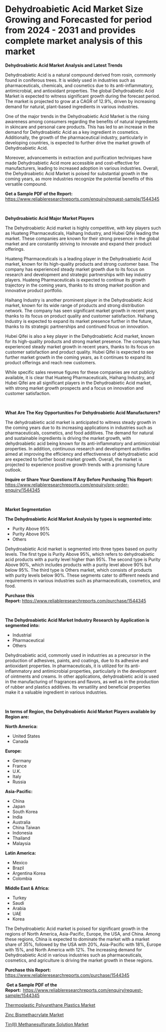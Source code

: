 <p><h1>Dehydroabietic Acid Market Size Growing and Forecasted for period from 2024 - 2031 and provides complete market analysis of this market</h1></p><p><strong>Dehydroabietic Acid Market Analysis and Latest Trends</strong></p>
<p><p>Dehydroabietic Acid is a natural compound derived from rosin, commonly found in coniferous trees. It is widely used in industries such as pharmaceuticals, chemicals, and cosmetics due to its anti-inflammatory, antimicrobial, and antioxidant properties. The global Dehydroabietic Acid Market is expected to witness significant growth during the forecast period. The market is projected to grow at a CAGR of 12.9%, driven by increasing demand for natural, plant-based ingredients in various industries. </p><p>One of the major trends in the Dehydroabietic Acid Market is the rising awareness among consumers regarding the benefits of natural ingredients in skincare and personal care products. This has led to an increase in the demand for Dehydroabietic Acid as a key ingredient in cosmetics. Additionally, the growth of the pharmaceutical industry, particularly in developing countries, is expected to further drive the market growth of Dehydroabietic Acid. </p><p>Moreover, advancements in extraction and purification techniques have made Dehydroabietic Acid more accessible and cost-effective for manufacturers, leading to increased adoption in various industries. Overall, the Dehydroabietic Acid Market is poised for substantial growth in the coming years, as more industries recognize the potential benefits of this versatile compound.</p></p>
<p><strong>Get a Sample PDF of the Report:&nbsp;</strong> <a href="https://www.reliableresearchreports.com/enquiry/request-sample/1544345">https://www.reliableresearchreports.com/enquiry/request-sample/1544345</a></p>
<p>&nbsp;</p>
<p><strong>Dehydroabietic Acid Major Market Players</strong></p>
<p><p>The Dehydroabietic Acid market is highly competitive, with key players such as Huateng Pharmaceuticals, Haihang Industry, and Hubei Qifei leading the market. These companies are known for their strong presence in the global market and are constantly striving to innovate and expand their product offerings.</p><p>Huateng Pharmaceuticals is a leading player in the Dehydroabietic Acid market, known for its high-quality products and strong customer base. The company has experienced steady market growth due to its focus on research and development and strategic partnerships with key industry players. Huateng Pharmaceuticals is expected to continue its growth trajectory in the coming years, thanks to its strong market position and innovative product portfolio.</p><p>Haihang Industry is another prominent player in the Dehydroabietic Acid market, known for its wide range of products and strong distribution network. The company has seen significant market growth in recent years, thanks to its focus on product quality and customer satisfaction. Haihang Industry is expected to expand its market presence further in the future, thanks to its strategic partnerships and continued focus on innovation.</p><p>Hubei Qifei is also a key player in the Dehydroabietic Acid market, known for its high-quality products and strong market presence. The company has experienced steady market growth in recent years, thanks to its focus on customer satisfaction and product quality. Hubei Qifei is expected to see further market growth in the coming years, as it continues to expand its product offerings and reach new customers.</p><p>While specific sales revenue figures for these companies are not publicly available, it is clear that Huateng Pharmaceuticals, Haihang Industry, and Hubei Qifei are all significant players in the Dehydroabietic Acid market, with strong market growth prospects and a focus on innovation and customer satisfaction.</p></p>
<p>&nbsp;</p>
<p><strong>What Are The Key Opportunities For Dehydroabietic Acid Manufacturers?</strong></p>
<p><p>The dehydroabietic acid market is anticipated to witness steady growth in the coming years due to its increasing applications in industries such as pharmaceuticals, cosmetics, and food additives. The demand for natural and sustainable ingredients is driving the market growth, with dehydroabietic acid being known for its anti-inflammatory and antimicrobial properties. In addition, continuous research and development activities aimed at improving the efficiency and effectiveness of dehydroabietic acid are expected to further boost market growth. Overall, the market is projected to experience positive growth trends with a promising future outlook.</p></p>
<p><strong>Inquire or Share Your Questions If Any Before Purchasing This Report:</strong> <a href="https://www.reliableresearchreports.com/enquiry/pre-order-enquiry/1544345">https://www.reliableresearchreports.com/enquiry/pre-order-enquiry/1544345</a></p>
<p>&nbsp;</p>
<p><strong>Market Segmentation</strong></p>
<p><strong>The Dehydroabietic Acid Market Analysis by types is segmented into:</strong></p>
<p><ul><li>Purity Above 95%</li><li>Purity Above 90%</li><li>Others</li></ul></p>
<p><p>Dehydroabietic Acid market is segmented into three types based on purity levels. The first type is Purity Above 95%, which refers to dehydroabietic acid products with a purity level higher than 95%. The second type is Purity Above 90%, which includes products with a purity level above 90% but below 95%. The third type is Others market, which consists of products with purity levels below 90%. These segments cater to different needs and requirements in various industries such as pharmaceuticals, cosmetics, and food.</p></p>
<p><strong>Purchase this Report:&nbsp;</strong><a href="https://www.reliableresearchreports.com/purchase/1544345">https://www.reliableresearchreports.com/purchase/1544345</a></p>
<p>&nbsp;</p>
<p><strong>The Dehydroabietic Acid Market Industry Research by Application is segmented into:</strong></p>
<p><ul><li>Industrial</li><li>Pharmaceutical</li><li>Others</li></ul></p>
<p><p>Dehydroabietic acid, commonly used in industries as a precursor in the production of adhesives, paints, and coatings, due to its adhesive and antioxidant properties. In pharmaceuticals, it is utilized for its anti-inflammatory and antimicrobial properties, particularly in the development of ointments and creams. In other applications, dehydroabietic acid is used in the manufacturing of fragrances and flavors, as well as in the production of rubber and plastics additives. Its versatility and beneficial properties make it a valuable ingredient in various industries.</p></p>
<p>&nbsp;</p>
<p><strong>In terms of Region, the Dehydroabietic Acid Market Players available by Region are:</strong></p>
<p>
    <p> <strong> North America: </strong>
        <ul>
            <li>United States</li>
            <li>Canada</li>
        </ul>
        </p> 
    <p> <strong> Europe: </strong>
        <ul>
            <li>Germany</li>
            <li>France</li>
            <li>U.K.</li>
            <li>Italy</li>
            <li>Russia</li>
        </ul>
        </p> 
    <p> <strong> Asia-Pacific: </strong>
        <ul>
            <li>China</li>
            <li>Japan</li>
            <li>South Korea</li>
            <li>India</li>
            <li>Australia</li>
            <li>China Taiwan</li>
            <li>Indonesia</li>
            <li>Thailand</li>
            <li>Malaysia</li>
        </ul>
        </p> 
    <p> <strong> Latin America: </strong>
        <ul>
            <li>Mexico</li>
            <li>Brazil</li>
            <li>Argentina Korea</li>
            <li>Colombia</li>
        </ul>
        </p> 
    <p> <strong> Middle East & Africa: </strong>
        <ul>
            <li>Turkey</li>
            <li>Saudi</li>
            <li>Arabia</li>
            <li>UAE</li>
            <li>Korea</li>
        </ul>
    </p>
    </p>
<p><p>The Dehydroabietic Acid market is poised for significant growth in the regions of North America, Asia-Pacific, Europe, the USA, and China. Among these regions, China is expected to dominate the market with a market share of 35%, followed by the USA with 20%, Asia-Pacific with 18%, Europe with 15%, and North America with 12%. The increasing demand for Dehydroabietic Acid in various industries such as pharmaceuticals, cosmetics, and agriculture is driving the market growth in these regions.</p></p>
<p><strong>Purchase this Report: </strong><a href="https://www.reliableresearchreports.com/purchase/1544345">https://www.reliableresearchreports.com/purchase/1544345</a></p>
<p>&nbsp;<strong>Get a Sample PDF of the Report:&nbsp;&nbsp;</strong><a href="https://www.reliableresearchreports.com/enquiry/request-sample/1544345">https://www.reliableresearchreports.com/enquiry/request-sample/1544345</a></p>
<p><strong></strong></p>
<p><p><a href="https://view.publitas.com/reportprime-1/thermoplastic-polyurethane-plastics-market-research-report-the-key-to-successful-business-strategy-forecasted-for-period-from-2023-2030/">Thermoplastic Polyurethane Plastics Market</a></p><p><a href="https://view.publitas.com/reportprime-1/zinc-bismethacrylate-market-research-report-forecasted-for-period-from-2023-2030-by-market-type-market-application-and-region/">Zinc Bismethacrylate Market</a></p><p><a href="https://view.publitas.com/reportprime-1/tin-ii-methanesulfonate-solution-market-growth-market-trends-covid-19-impact-and-forecasts-for-period-from-2023-2030/">Tin(II) Methanesulfonate Solution Market</a></p></p>